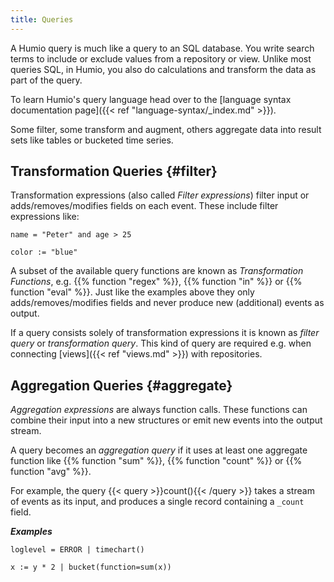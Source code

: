```yaml
---
title: Queries
---
```


A Humio query is much like a query to an SQL database. You write search terms
to include or exclude values from a repository or view.
Unlike most queries SQL, in Humio, you also do calculations and transform the
data as part of the query.

To learn Humio's query language head over to the [language syntax documentation page]({{< ref "language-syntax/_index.md" >}}).

Some filter, some transform and augment, others aggregate data into
result sets like tables or bucketed time series.


## Transformation Queries {#filter}

Transformation expressions (also called _Filter expressions_) filter
input or adds/removes/modifies fields on each event.
These include filter expressions like:

```humio
name = "Peter" and age > 25
```

```humio
color := "blue"
```

A subset of the available query functions are known as _Transformation Functions_,
e.g. {{% function "regex" %}}, {{% function "in" %}} or {{% function "eval" %}}.
Just like the examples above they only adds/removes/modifies fields and never produce
new (additional) events as output.

If a query consists solely of transformation expressions it is known as
_filter query_ or _transformation query_. This kind of query are required e.g. when
connecting [views]({{< ref "views.md" >}}) with repositories.

## Aggregation Queries {#aggregate}

_Aggregation expressions_ are always function calls. These functions can combine
their input into a new structures or emit new events into the output stream.

A query becomes an _aggregation query_ if it uses at least one aggregate function
like {{% function "sum" %}}, {{% function "count" %}} or {{% function "avg" %}}.

For example, the query {{< query >}}count(){{< /query >}} takes a stream of events as its input,
and produces a single record containing a `_count` field.

***Examples***

```humio
loglevel = ERROR | timechart()
```

```humio
x := y * 2 | bucket(function=sum(x))
```
